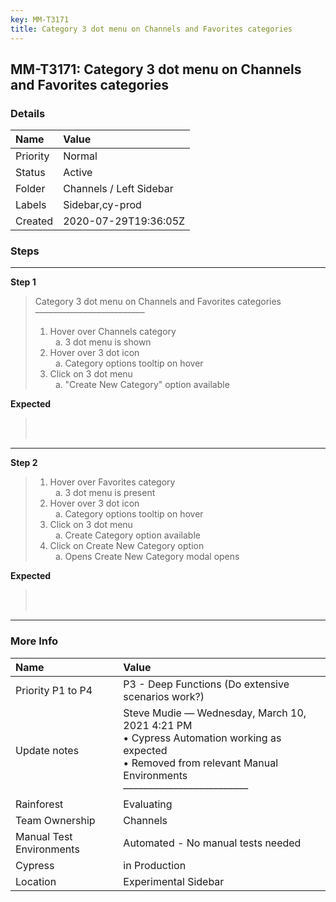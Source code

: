 ```yaml
---
key: MM-T3171
title: Category 3 dot menu on Channels and Favorites categories
---
```


## MM-T3171: Category 3 dot menu on Channels and Favorites categories

### Details

| Name     | Value                   |
| :------- | :---------------------- |
| Priority | Normal                  |
| Status   | Active                  |
| Folder   | Channels / Left Sidebar |
| Labels   | Sidebar,cy-prod         |
| Created  | 2020-07-29T19:36:05Z    |

### Steps

<hr/>

**Step 1**

> <article>Category 3 dot menu on Channels and Favorites categories<br>–––––––––––––––––––––––––<ol><li>Hover over Channels category<ol style="list-style-type: lower-alpha;"><li>3 dot menu is shown</li></ol></li><li>Hover over 3 dot icon<ol style="list-style-type: lower-alpha;"><li>Category options tooltip on hover</li></ol></li><li>Click on 3 dot menu<ol style="list-style-type: lower-alpha;"><li>"Create New Category" option available</li></ol></li></ol></article>

**Expected**

> <article><br><br></article>

<hr/>

**Step 2**

> <article><ol><li>Hover over Favorites category<ol style="list-style-type: lower-alpha;"><li>3 dot menu is present</li></ol></li><li>Hover over 3 dot icon<ol style="list-style-type: lower-alpha;"><li>Category options tooltip on hover</li></ol></li><li>Click on 3 dot menu<ol style="list-style-type: lower-alpha;"><li>Create Category option available</li></ol></li><li>Click on Create New Category option<ol style="list-style-type: lower-alpha;"><li>Opens Create New Category modal opens</li></ol></li></ol></article>

**Expected**

> <article><br><br></article>

<hr/>

### More Info

| Name                     | Value                                                                                                                                                                   |
| :----------------------- | :---------------------------------------------------------------------------------------------------------------------------------------------------------------------- |
| Priority P1 to P4        | P3 - Deep Functions (Do extensive scenarios work?)                                                                                                                      |
| Update notes             | Steve Mudie — Wednesday, March 10, 2021 4:21 PM<br>• Cypress Automation working as expected<br>• Removed from relevant Manual Environments<br>––––––––––––––––––––––––– |
| Rainforest               | Evaluating                                                                                                                                                              |
| Team Ownership           | Channels                                                                                                                                                                |
| Manual Test Environments | Automated - No manual tests needed                                                                                                                                      |
| Cypress                  | in Production                                                                                                                                                           |
| Location                 | Experimental Sidebar                                                                                                                                                    |
